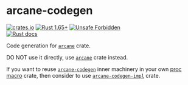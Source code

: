 arcane-codegen
==============

[![crates.io](https://img.shields.io/crates/v/arcane-codegen.svg "crates.io")](https://crates.io/crates/arcane-codegen)
[![Rust 1.65+](https://img.shields.io/badge/rustc-1.65+-lightgray.svg "Rust 1.65+")](https://blog.rust-lang.org/2022/11/03/Rust-1.65.0.html)
[![Unsafe Forbidden](https://img.shields.io/badge/unsafe-forbidden-success.svg "Unsafe forbidden")](https://github.com/rust-secure-code/safety-dance)  
[![Rust docs](https://docs.rs/arcane-codegen/badge.svg "Rust docs")](https://docs.rs/arcane-codegen)

Code generation for [`arcane`] crate.

DO NOT use it directly, use [`arcane`] crate instead. 

If you want to reuse [`arcane-codegen`] inner machinery in your own [proc macro][1] crate, then consider to use [`arcane-codegen-impl`] crate.




[`arcane`]: https://docs.rs/arcane
[`arcane-codegen`]: https://docs.rs/arcane-codegen
[`arcane-codegen-impl`]: https://docs.rs/arcane-codegen-impl

[1]: https://doc.rust-lang.org/reference/procedural-macros.html
